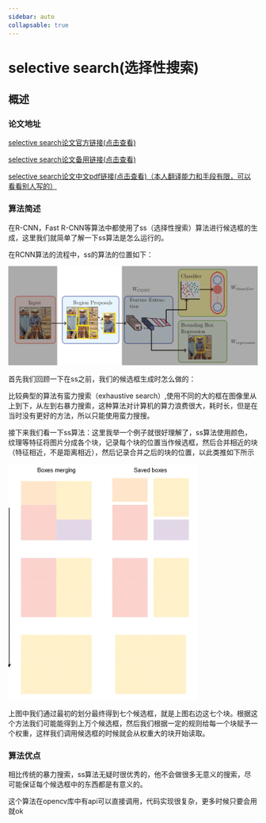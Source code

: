 ```yaml
---
sidebar: auto
collapsable: true
---
```

# selective search(选择性搜索)
## 概述

### 论文地址
[selective search论文官方链接(点击查看)](https://ivi.fnwi.uva.nl/isis/publications/bibtexbrowser.php?key=UijlingsIJCV2013&bib=all.bib)

[selective search论文备用链接(点击查看)](http://www.apache2.sanyueyu.top/blog/ai/references/network_in_network.pdf)

[selective search论文中文pdf链接(点击查看)（本人翻译能力和手段有限，可以看看别人写的）](http://www.apache2.sanyueyu.top/blog/ai/references/network_in_networkcn.pdf)
### 算法简述
在R-CNN，Fast R-CNN等算法中都使用了ss（选择性搜索）算法进行候选框的生成，这里我们就简单了解一下ss算法是怎么运行的。

在RCNN算法的流程中，ss的算法的位置如下：

![](./1.png)

首先我们回顾一下在ss之前，我们的候选框生成时怎么做的：

比较典型的算法有蛮力搜索（exhaustive search）,使用不同的大的框在图像里从上到下，从左到右暴力搜索，这种算法对计算机的算力浪费很大，耗时长，但是在当时没有更好的方法，所以只能使用蛮力搜搜。

接下来我们看一下ss算法：这里我举一个例子就很好理解了，ss算法使用颜色，纹理等特征将图片分成各个块，记录每个块的位置当作候选框，然后合并相近的块（特征相近，不是距离相近），然后记录合并之后的块的位置，以此类推如下所示

![](./2.png)

上图中我们通过最初的划分最终得到七个候选框，就是上图右边这七个块。根据这个方法我们可能能得到上万个候选框，然后我们根据一定的规则给每一个块赋予一个权重，这样我们调用候选框的时候就会从权重大的块开始读取。
### 算法优点
相比传统的暴力搜索，ss算法无疑时很优秀的，他不会做很多无意义的搜索，尽可能保证每个候选框中的东西都是有意义的。

这个算法在opencv库中有api可以直接调用，代码实现很复杂，更多时候只要会用就ok

